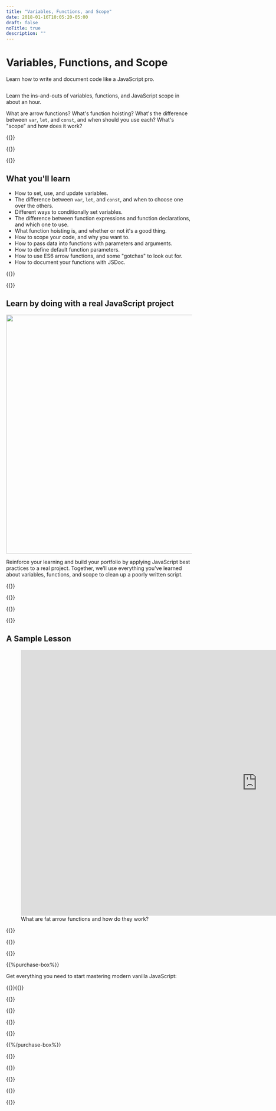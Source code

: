```yaml
---
title: "Variables, Functions, and Scope"
date: 2018-01-16T10:05:20-05:00
draft: false
noTitle: true
description: ""
---
```


<h1 class="no-padding-top no-margin-bottom h5 text-sans">Variables, Functions, and Scope</h1>
<p><span class="text-xlarge text-serif">Learn how to write and document code like a JavaScript pro.</span></p>

<img class="img-center img-hero" alt="" src="/img/guides/variables-functions-and-scope.png">

<span class="text-large">Learn the ins-and-outs of variables, functions, and JavaScript scope in about an hour.</span>

What are arrow functions? What's function hoisting? What's the difference between `var`, `let`, and `const`, and when should you use each? What's "scope" and how does it work?

{{<cta for="guide">}}

<div class="padding-bottom-small">{{<pricing-link>}}</div>

{{<used-by>}}

## What you'll learn

- How to set, use, and update variables.
- The difference between `var`, `let`, and `const`, and when to choose one over the others.
- Different ways to conditionally set variables.
- The difference between function expressions and function declarations, and which one to use.
- What function hoisting is, and whether or not it's a good thing.
- How to scope your code, and why you want to.
- How to pass data into functions with parameters and arguments.
- How to define default function parameters.
- How to use ES6 arrow functions, and some "gotchas" to look out for.
- How to document your functions with JSDoc.

{{<formats>}}

{{<testimonial-group group="learn">}}

## Learn by doing with a real JavaScript project

<p class="no-margin-bottom"><img src="/img/projects/variables-functions-and-scope.png" alt="" width="1080" height="647" class="no-margin-bottom img-center"></p>

Reinforce your learning and build your portfolio by applying JavaScript best practices to a real project. Together, we’ll use everything you've learned about variables, functions, and scope to clean up a poorly written script.

{{<bonuses>}}

{{<pricing-link>}}

{{<testimonial-group group="slack">}}

{{<skills>}}

## A Sample Lesson

<figure>
	<iframe class="no-margin-bottom" src="https://player.vimeo.com/video/527491295?badge=0&amp;autopause=0&amp;player_id=0&amp;app_id=58479" width="1280" height="720" frameborder="0" allow="autoplay; fullscreen; picture-in-picture" allowfullscreen title="06-parameters-and-arguments_04-rest-parameters"></iframe>
	<figcaption>What are fat arrow functions and how do they work?</figcaption>
</figure>

{{<sample>}}

{{<money-back>}}

{{<cta for="bio">}}

{{%purchase-box%}}

Get everything you need to start mastering modern vanilla JavaScript:

{{<purchase-summary>}}{{</purchase-summary>}}

{{<cta for="guide-buy">}}

{{<purchase-link product="variablesFunctionsScope">}}

{{<purchase-upsell upsell="fundamentals">}}

{{<sales-numbers>}}

{{%/purchase-box%}}

{{<testimonial-group group="purchase">}}

{{<faq>}}

{{<pricing-link>}}

{{<testimonial-group group="faq">}}

{{<not-ready-yet>}}